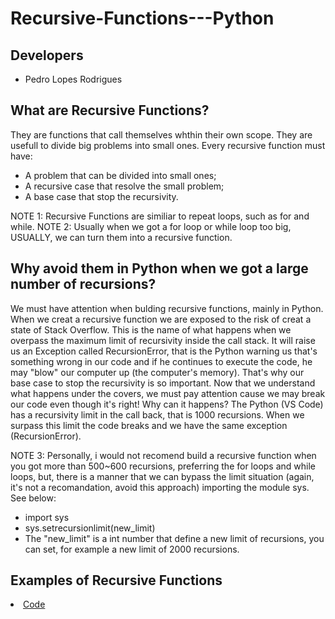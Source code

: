 # Recursive-Functions---Python


## Developers

* Pedro Lopes Rodrigues


## What are Recursive Functions?

They are functions that call themselves whthin their own scope.
They are usefull to divide big problems into small ones.
Every recursive function must have:
+ A problem that can be divided into small ones;
+ A recursive case that resolve the small problem;
+ A base case that stop the recursivity.

NOTE 1: Recursive Functions are similiar to repeat loops, such as for and while.
NOTE 2: Usually when we got a for loop or while loop too big, USUALLY, we can turn them into a recursive function.


## Why avoid them in Python when we got a large number of recursions?
We must have attention when bulding recursive functions, mainly in Python. When we creat a recursive function we are exposed to the risk of creat a state of Stack Overflow. This is the name of what happens when we overpass the maximum limit of recursivity inside the call stack. It will raise us an Exception called RecursionError, that is the Python warning us that's something wrong in our code and if he continues to execute the code, he may "blow" our computer up (the computer's memory). That's why our base case to stop the recursivity is so important.
Now that we understand what happens under the covers, we must pay attention cause we may break our code even though it's right! Why can it happens? The Python (VS Code) has a recursivity limit in the call back, that is 1000 recursions. When we surpass this limit the code breaks and we have the same exception (RecursionError).

NOTE 3: Personally, i would not recomend build a recursive function when you got more than 500~600 recursions, preferring the for loops and while loops, but, there is a manner that we can bypass the limit situation (again, it's not a recomandation, avoid this approach) importing the module sys. See below:
+ import sys
+ sys.setrecursionlimit(new_limit)
+ The "new_limit" is a int number that define a new limit of recursions, you can set, for example a new limit of 2000 recursions.


## Examples of Recursive Functions

<li><a href="/src/"> Code</a></li>

